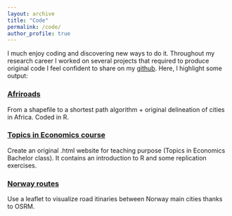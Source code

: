 ```yaml
---
layout: archive
title: "Code"
permalink: /code/
author_profile: true
---
```


I much enjoy coding and discovering new ways to do it. Throughout my research career I worked on several projects that required to produce original code I feel confident to share on my [github](https://github.com/mateomoglia). Here, I highlight some output:

### [Afriroads](https://github.com/mateomoglia/afriroads)
 
From a shapefile to a shortest path algorithm + original delineation of cities in Africa. Coded in R. 


### [Topics in Economics course](https://mateomoglia.github.io/2025_eco1s002/home.html)


Create an original .html website for teaching purpose (Topics in Economics Bachelor class). It contains an introduction to R and some replication exercises.

### [Norway routes](https://github.com/mateomoglia/osrm_norway)

Use a leaflet to visualize road itinaries between Norway main cities thanks to OSRM.
